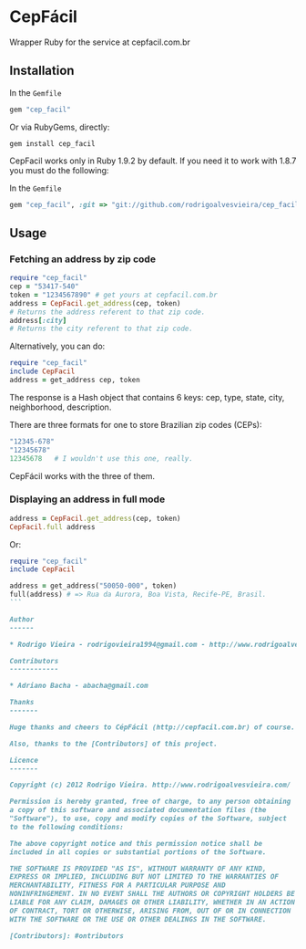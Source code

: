 CepFácil
===========

Wrapper Ruby for the service at cepfacil.com.br

Installation
------------

In the `Gemfile`

```ruby
gem "cep_facil"
```

Or via RubyGems, directly:

  `gem install cep_facil`

CepFacil works only in Ruby 1.9.2 by default. If you need it to work with 1.8.7 you must do the following:

In the `Gemfile`

```ruby
gem "cep_facil", :git => "git://github.com/rodrigoalvesvieira/cep_facil.git", :branch => "1.8.7"
```

Usage
-----

### Fetching an address by zip code

```ruby
require "cep_facil"
cep = "53417-540"
token = "1234567890" # get yours at cepfacil.com.br
address = CepFacil.get_address(cep, token)
# Returns the address referent to that zip code.
address[:city]
# Returns the city referent to that zip code.
```

Alternatively, you can do:

```ruby
require "cep_facil"
include CepFacil
address = get_address cep, token
```

The response is a Hash object that contains 6 keys: cep, type, state, city, neighborhood, description.

There are three formats for one to store Brazilian zip codes (CEPs):

```ruby
"12345-678"
"12345678"
12345678   # I wouldn't use this one, really.
```

CepFácil works with the three of them.

### Displaying an address in full mode

```ruby
address = CepFacil.get_address(cep, token)
CepFacil.full address
```

Or:

````ruby
require "cep_facil"
include CepFacil

address = get_address("50050-000", token)
full(address) # => Rua da Aurora, Boa Vista, Recife-PE, Brasil.
```

Author
------

* Rodrigo Vieira - rodrigovieira1994@gmail.com - http://www.rodrigoalvesvieira.com

Contributors
------------

* Adriano Bacha - abacha@gmail.com

Thanks
-------

Huge thanks and cheers to CépFácil (http://cepfacil.com.br) of course. Thanks for the great service that you provide!

Also, thanks to the [Contributors] of this project.

Licence
-------

Copyright (c) 2012 Rodrigo Vieira. http://www.rodrigoalvesvieira.com/

Permission is hereby granted, free of charge, to any person obtaining
a copy of this software and associated documentation files (the
"Software"), to use, copy and modify copies of the Software, subject
to the following conditions:

The above copyright notice and this permission notice shall be
included in all copies or substantial portions of the Software.

THE SOFTWARE IS PROVIDED "AS IS", WITHOUT WARRANTY OF ANY KIND,
EXPRESS OR IMPLIED, INCLUDING BUT NOT LIMITED TO THE WARRANTIES OF
MERCHANTABILITY, FITNESS FOR A PARTICULAR PURPOSE AND
NONINFRINGEMENT. IN NO EVENT SHALL THE AUTHORS OR COPYRIGHT HOLDERS BE
LIABLE FOR ANY CLAIM, DAMAGES OR OTHER LIABILITY, WHETHER IN AN ACTION
OF CONTRACT, TORT OR OTHERWISE, ARISING FROM, OUT OF OR IN CONNECTION
WITH THE SOFTWARE OR THE USE OR OTHER DEALINGS IN THE SOFTWARE.

[Contributors]: #ontributors